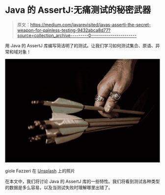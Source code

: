 # Java 的 AssertJ:无痛测试的秘密武器

> 原文：<https://medium.com/javarevisited/javas-assertj-the-secret-weapon-for-painless-testing-9432abca8d77?source=collection_archive---------0----------------------->

用 Java 的 AssertJ 库编写简洁明了的测试。让我们学习如何测试集合、原语、异常和域对象！

[![](img/c7ce4c80240c0061c54df6875297a3bb.png)](https://javarevisited.blogspot.com/2017/01/Top-10-excuses-programmers-gives-to-avoid-unit-testing.html)

giole Fazzeri 在 [Unsplash](https://unsplash.com?utm_source=medium&utm_medium=referral) 上的照片

在本文中，我们将讨论 Java 的 AssertJ 库的一些特性。我们将看到测试各种类型的数据是多么容易，以及当测试失败时理解哪里出错了。